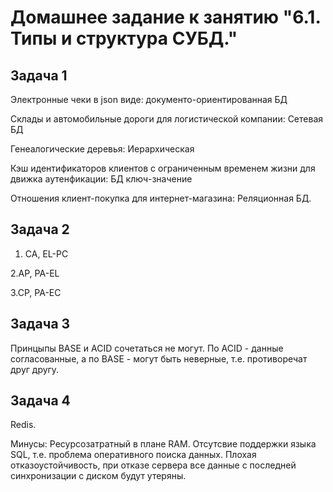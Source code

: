 # Домашнее задание к занятию "6.1. Типы и структура СУБД."

## Задача 1
Электронные чеки в json виде: документо-ориентированная БД

Склады и автомобильные дороги для логистической компании: Сетевая БД

Генеалогические деревья: Иерархическая

Кэш идентификаторов клиентов с ограниченным временем жизни для движка аутенфикации: БД ключ-значение

Отношения клиент-покупка для интернет-магазина: Реляционная БД.

## Задача 2
1. CA, EL-PC

2.AP, PA-EL

3.CP, PA-EC

## Задача 3
Принцыпы BASE и ACID сочетаться не могут. По ACID - данные согласованные, а по BASE - могут быть неверные, т.е. противоречат друг другу.

## Задача 4
 Redis.

Минусы: Ресурсозатратный в плане RAM. Отсутсвие поддержки  языка SQL, т.е. проблема оперативного поиска данных. Плохая отказоустойчивость, при отказе сервера все данные с последней синхронизации с диском будут утеряны.
